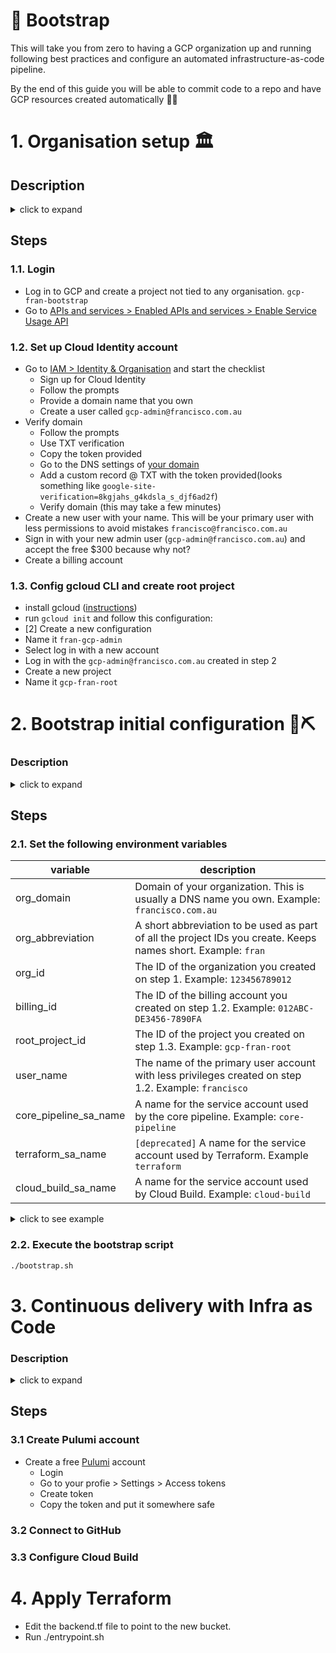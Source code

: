 # 🚀 Bootstrap
This will take you from zero to having a GCP organization up and running following best practices and configure an automated infrastructure-as-code pipeline.

By the end of this guide you will be able to commit code to a repo and have GCP resources created automatically 🤘🏼

# 1. Organisation setup 🏛

## Description
<details>
    <summary>click to expand</summary>

</details>

## Steps
### 1.1. Login
- Log in to GCP and create a project not tied to any organisation. `gcp-fran-bootstrap`
- Go to [APIs and services > Enabled APIs and services > Enable Service Usage API](https://console.cloud.google.com/apis/library/serviceusage.googleapis.com?project=gcp-fran-bootstrap)

### 1.2. Set up Cloud Identity account
- Go to [IAM > Identity & Organisation](https://console.cloud.google.com/iam-admin/cloudidentity/consumer?folder=&project=gcp-fran-bootstrap) and start the checklist
    - Sign up for Cloud Identity
    - Follow the prompts
    - Provide a domain name that you own
    - Create a user called `gcp-admin@francisco.com.au`
- Verify domain
    - Follow the prompts
    - Use TXT verification
    - Copy the token provided
    - Go to the DNS settings of [your domain](https://domains.google.com/registrar/francisco.com.au/dns)
    - Add a custom record @ TXT with the token provided(looks something like `google-site-verification=8kgjahs_g4kdsla_s_djf6ad2f`)
    - Verify domain (this may take a few minutes)
- Create a new user with your name. This will be your primary user with less permissions to avoid mistakes `francisco@francisco.com.au`
- Sign in with your new admin user (`gcp-admin@francisco.com.au`) and accept the free $300 because why not?
- Create a billing account
### 1.3. Config gcloud CLI and create root project
- install gcloud ([instructions](https://cloud.google.com/sdk/docs/install))
- run `gcloud init` and follow this configuration:
- [2] Create a new configuration
- Name it `fran-gcp-admin`
- Select log in with a new account
- Log in with the `gcp-admin@francisco.com.au` created in step 2
- Create a new project
- Name it `gcp-fran-root`


# 2. Bootstrap initial configuration 🧱⛏
### Description
<details>
    <summary>click to expand</summary>

This step will configure the project `gcp-fran-root` created on the previous step. This project will be an admin zone and will serve as a host for:
- `[deprecated: using Pulumi now]` ~~Bucket to store the Terraform state files to deploy Infrastructure as Code.~~
- `[deprecated: using Pulumi now]` ~~Terraform service account with permissions at the organisation level to create/delete resources.~~
- `core-pipeline` service account. This permission will be used by the Core Pipeline to deploy org level stuff. As such it has very sensitive permissions.
- Cloud Build service account used by the build pipeline. This account will impersonate the ~~`Terraform`~~ `core-pipeline` service account mentioned above. ~~The only other permission it will have is access to the Terraform state bucket mentioned above.~~
- Cloud Build pipeline to deploy Infrastructure as Code based on this repo.

This is a very sensitive project and only members of the `gcp-organization-admins` group should have access to it.
</details>

## Steps
### 2.1. Set the following environment variables
| variable              | description |
|-----------------------|-------------|
| org_domain            | Domain of your organization. This is usually a DNS name you own. Example: `francisco.com.au` |
| org_abbreviation      | A short abbreviation to be used as part of all the project IDs you create. Keeps names short. Example: `fran` |
| org_id                | The ID of the organization you created on step 1. Example: `123456789012` |
| billing_id            | The ID of the billing account you created on step 1.2. Example: `012ABC-DE3456-7890FA` |
| root_project_id       | The ID of the project you created on step 1.3. Example: `gcp-fran-root` |
| user_name             | The name of the primary user account with less privileges created on step 1.2. Example: `francisco` |
| core_pipeline_sa_name | A name for the service account used by the core pipeline. Example: `core-pipeline` |
| terraform_sa_name     | `[deprecated]` A name for the service account used by Terraform. Example `terraform` |
| cloud_build_sa_name   | A name for the service account used by Cloud Build. Example: `cloud-build` |

<details>
    <summary>click to see example</summary>
    
```bash
# Admin stuff
export org_domain='francisco.com.au'
export org_abbreviation='fran'
export org_id='123456789012'
export billing_id='012ABC-DE3456-7890FA'
export root_project_id="gcp-${org_abbreviation}-root"
export user_name='francisco'
# Service Accounts
export core_pipeline_sa_name="core-pipeline"
export terraform_sa_name="terraform"
export cloud_build_sa_name="cloud-build"    
```

</details>

### 2.2. Execute the bootstrap script
```bash
./bootstrap.sh
```


# 3. Continuous delivery with Infra as Code
### Description
<details>
    <summary>click to expand</summary>

In this part you will configure a pipeline to automatically provision GCP resources when changes are made to this repo. This is the `core pipeline`.
</details>

## Steps
### 3.1 Create Pulumi account
- Create a free [Pulumi](app.pulumi.com) account
    - Login
    - Go to your profie > Settings > Access tokens
    - Create token
    - Copy the token and put it somewhere safe
### 3.2 Connect to GitHub
### 3.3 Configure Cloud Build

# 4. Apply Terraform
- Edit the backend.tf file to point to the new bucket.
- Run ./entrypoint.sh